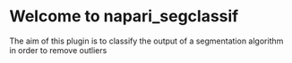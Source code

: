 # Welcome to napari_segclassif

The aim of this plugin is to classify the output of a segmentation algorithm in order to remove outliers
